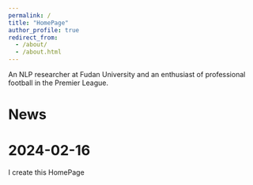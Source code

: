 ```yaml
---
permalink: /
title: "HomePage"
author_profile: true
redirect_from: 
  - /about/
  - /about.html
---
```


An NLP researcher at Fudan University and an enthusiast of professional football in the Premier League.

# News

# 2024-02-16
I create this HomePage

